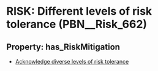 # RISK: __Different levels of risk tolerance__ (PBN__Risk_662)

## Property: has_RiskMitigation

* [Acknowledge diverse levels of risk tolerance](PBN__RiskMitigation_926)

